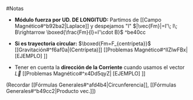 #Notas 

- **Módulo fuerza por UD. DE LONGITUD:** 
	Partimos de [[Campo Magnético#^b92ba2|Laplace]] y despejamos "l" $|\vec{Fm}|=I'\; l\; B\rightarrow \boxed{\frac{Fm}{l}=I'\cdot B}$ ^be40cc

- **Si es trayectoria circular:** $\boxed{Fm=F_{centrípeta}}$  [[Gravitación#^f6af0a|(Centrípeta)]] [[Problemas Magnético#^lIZlwFBx| [EJEMPLO] ]]

- Tener en cuenta la **dirección de la Corriente** cuando usamos el vector $\vec{L}$ [[Problemas Magnético#^x4Dd5qyZ| [EJEMPLO] ]]


(Recordar [[Fórmulas Generales#^afd4b4|Circunferencia]], [[Fórmulas Generales#^b49cc2|Producto vec.]])